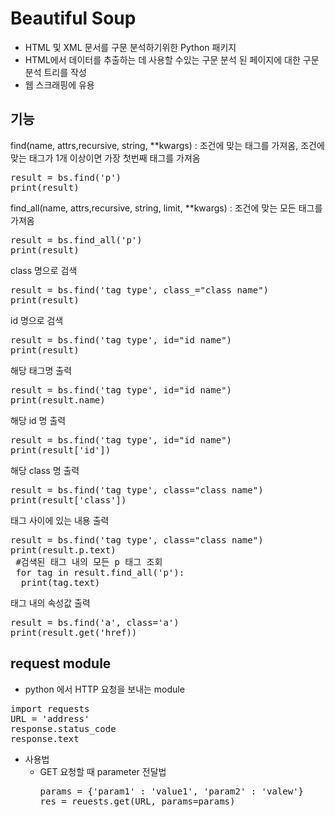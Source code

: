 Beautiful Soup
======
+ HTML 및 XML 문서를 구문 분석하기위한 Python 패키지 
+ HTML에서 데이터를 추출하는 데 사용할 수있는 구문 분석 된 페이지에 대한 구문 분석 트리를 작성
+ 웹 스크래핑에 유용


기능
------
find(name, attrs,recursive, string, **kwargs) : 조건에 맞는 태그를 가져옴, 조건에 맞는 태그가 1개 이상이면 가장 첫번째 태그를 가져옴
<pre>
result = bs.find('p')
print(result)
</pre>

find_all(name, attrs,recursive, string, limit, **kwargs) :  조건에 맞는 모든 태그를 가져옴
<pre>
result = bs.find_all('p')
print(result)
</pre>

class 명으로 검색
<pre>
result = bs.find('tag type', class_="class name")
print(result)
</pre>

id 명으로 검색
<pre>
result = bs.find('tag type', id="id name")
print(result)
</pre>

해당 태그명 출력
<pre>
result = bs.find('tag type', id="id name")
print(result.name)
</pre>

해당 id 명 출력
<pre>
result = bs.find('tag type', id="id name")
print(result['id'])
</pre>

해당 class 명 출력
<pre>
result = bs.find('tag type', class="class name")
print(result['class'])
</pre>

태그 사이에 있는 내용 출력
<pre>
result = bs.find('tag type', class="class name")
print(result.p.text)
 #검색된 태그 내의 모든 p 태그 조회
 for tag in result.find_all('p'):
  print(tag.text)
</pre>

태그 내의 속성값 출력
<pre>
result = bs.find('a', class='a')
print(result.get('href))
</pre>


request module
-----
+ python 에서 HTTP 요청을 보내는 module

<pre>
import requests
URL = 'address'
response.status_code
response.text
</pre>

+ 사용법
  - GET 요청할 때 parameter 전달법
    <pre>
    params = {'param1' : 'value1', 'param2' : 'valew'}
    res = reuests.get(URL, params=params)
    </pre>



